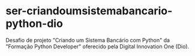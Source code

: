 # ser-criandoumsistemabancario-python-dio
Desafio de projeto "Criando um Sistema Bancário com Python" da "Formação Python Developer" oferecido pela Digital Innovation One (Dio).
